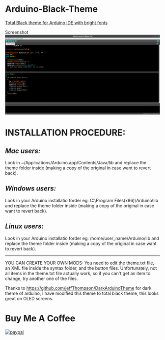 # Arduino-Black-Theme
[Total Black theme for Arduino IDE with bright fonts](https://github.com/JairajJangle/Arduino-Black-Theme)

Screenshot
![Screenshot](screenshot.png)

# INSTALLATION PROCEDURE:

*Mac users:*
-------------

Look in ~/Applications/Arduino.app/Contents/Java/lib and replace the theme folder inside (making a copy of the original in case want to revert back).

*Windows users:*
-----------------

Look in your Arduino installatio forder eg: C:\Program Files(x86)\Arduino\lib and replace the theme folder inside (making a copy of the original in case want to revert back).

*Linux users:* 
---------------

Look in your Arduino installatio forder eg: /home/user_name/Arduino/lib and replace the theme folder inside (making a copy of the original in case want to revert back).

-------------------------------------------------------------------------

YOU CAN CREATE YOUR OWN MODS:
You need to edit the theme.txt file, an XML file inside the syntax folder, and the button files. Unfortunately, not all items in the theme.txt file actually work, so if you can't get an item to change, try another one of the files.

Thanks to https://github.com/jeffThompson/DarkArduinoTheme for dark theme of arduino, I have modified this theme to total black theme, this looks great on OLED screens.


# Buy Me A Coffee

[![paypal](https://www.paypalobjects.com/en_US/i/btn/btn_donateCC_LG.gif)](https://www.paypal.com/paypalme/jairajjangle001/usd)
